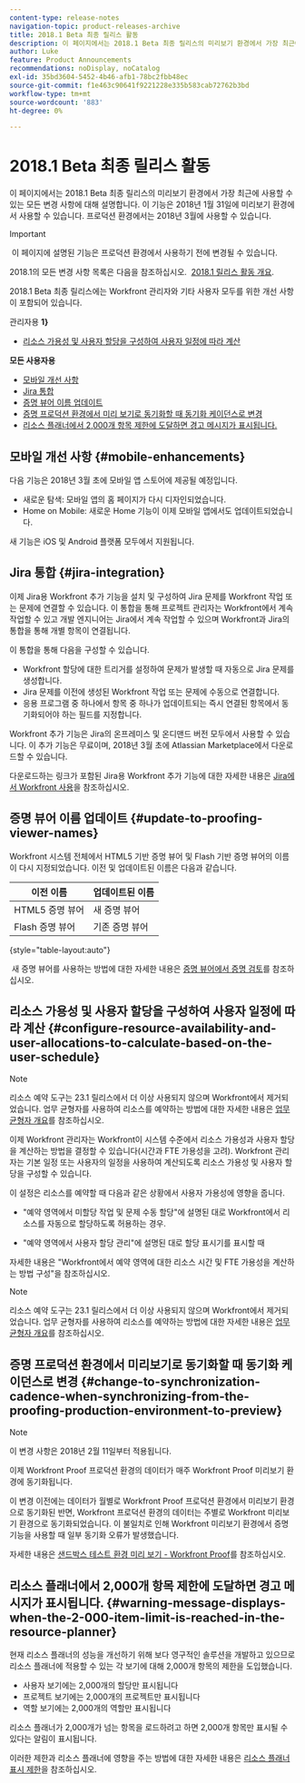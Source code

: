```yaml
---
content-type: release-notes
navigation-topic: product-releases-archive
title: 2018.1 Beta 최종 릴리스 활동
description: 이 페이지에서는 2018.1 Beta 최종 릴리스의 미리보기 환경에서 가장 최근에 사용할 수 있는 모든 변경 사항에 대해 설명합니다. 이 기능은 2018년 1월 31일에 미리보기 환경에서 사용할 수 있습니다. 프로덕션 환경에서는 2018년 3월에 사용할 수 있습니다.
author: Luke
feature: Product Announcements
recommendations: noDisplay, noCatalog
exl-id: 35bd3604-5452-4b46-afb1-78bc2fbb48ec
source-git-commit: f1e463c90641f9221228e335b583cab72762b3bd
workflow-type: tm+mt
source-wordcount: '883'
ht-degree: 0%

---
```


# 2018.1 Beta 최종 릴리스 활동

이 페이지에서는 2018.1 Beta 최종 릴리스의 미리보기 환경에서 가장 최근에 사용할 수 있는 모든 변경 사항에 대해 설명합니다. 이 기능은 2018년 1월 31일에 미리보기 환경에서 사용할 수 있습니다. 프로덕션 환경에서는 2018년 3월에 사용할 수 있습니다.

>[!IMPORTANT]
>
> 이 페이지에 설명된 기능은 프로덕션 환경에서 사용하기 전에 변경될 수 있습니다.

2018.1의 모든 변경 사항 목록은 다음을 참조하십시오.  [2018.1 릴리스 활동 개요](../../../../product-announcements/product-releases/quarterly-release-archive/2018.1-release-activity/2018-1-release-activity-overview.md).

2018.1 Beta 최종 릴리스에는 Workfront 관리자와 기타 사용자 모두를 위한 개선 사항이 포함되어 있습니다.

관리자용 **1}**

* [리소스 가용성 및 사용자 할당을 구성하여 사용자 일정에 따라 계산](#configure-resource-availability-and-user-allocations-to-calculate-based-on-the-user-schedule)

**모든 사용자용**

* [모바일 개선 사항](#mobile-enhancements)
* [Jira 통합](#jira-integration)
* [증명 뷰어 이름 업데이트](#update-to-proofing-viewer-names)
* [증명 프로덕션 환경에서 미리 보기로 동기화할 때 동기화 케이던스로 변경](#change-to-synchronization-cadence-when-synchronizing-from-the-proofing-production-environment-to-preview)
* [리소스 플래너에서 2,000개 항목 제한에 도달하면 경고 메시지가 표시됩니다.](#warning-message-displays-when-the-2-000-item-limit-is-reached-in-the-resource-planner)

## 모바일 개선 사항 {#mobile-enhancements}

다음 기능은 2018년 3월 초에 모바일 앱 스토어에 제공될 예정입니다.

* 새로운 탐색: 모바일 앱의 홈 페이지가 다시 디자인되었습니다.
* Home on Mobile: 새로운 Home 기능이 이제 모바일 앱에서도 업데이트되었습니다.

새 기능은 iOS 및 Android 플랫폼 모두에서 지원됩니다.

## Jira 통합 {#jira-integration}

이제 Jira용 Workfront 추가 기능을 설치 및 구성하여 Jira 문제를 Workfront 작업 또는 문제에 연결할 수 있습니다. 이 통합을 통해 프로젝트 관리자는 Workfront에서 계속 작업할 수 있고 개발 엔지니어는 Jira에서 계속 작업할 수 있으며 Workfront과 Jira의 통합을 통해 개별 항목이 연결됩니다.

이 통합을 통해 다음을 구성할 수 있습니다.

* Workfront 할당에 대한 트리거를 설정하여 문제가 발생할 때 자동으로 Jira 문제를 생성합니다.
* Jira 문제를 이전에 생성된 Workfront 작업 또는 문제에 수동으로 연결합니다.
* 응용 프로그램 중 하나에서 항목 중 하나가 업데이트되는 즉시 연결된 항목에서 동기화되어야 하는 필드를 지정합니다.

Workfront 추가 기능은 Jira의 온프레미스 및 온디맨드 버전 모두에서 사용할 수 있습니다. 이 추가 기능은 무료이며, 2018년 3월 초에 Atlassian Marketplace에서 다운로드할 수 있습니다.

다운로드하는 링크가 포함된 Jira용 Workfront 추가 기능에 대한 자세한 내용은 [Jira에서 Workfront 사용](https://support.workfront.com/hc/en-us/sections/115001130053)을 참조하십시오.

## 증명 뷰어 이름 업데이트 {#update-to-proofing-viewer-names}

Workfront 시스템 전체에서 HTML5 기반 증명 뷰어 및 Flash 기반 증명 뷰어의 이름이 다시 지정되었습니다. 이전 및 업데이트된 이름은 다음과 같습니다. 

| **이전 이름** | **업데이트된 이름** |
|---|---|
| HTML5 증명 뷰어 | 새 증명 뷰어 |
| Flash 증명 뷰어 | 기존 증명 뷰어 |

{style="table-layout:auto"}

 새 증명 뷰어를 사용하는 방법에 대한 자세한 내용은 [증명 뷰어에서 증명 검토](https://support.workfront.com/hc/en-us/sections/115000275214)를 참조하십시오.

## 리소스 가용성 및 사용자 할당을 구성하여 사용자 일정에 따라 계산 {#configure-resource-availability-and-user-allocations-to-calculate-based-on-the-user-schedule}

>[!NOTE]
>
>리소스 예약 도구는 23.1 릴리스에서 더 이상 사용되지 않으며 Workfront에서 제거되었습니다. 업무 균형자를 사용하여 리소스를 예약하는 방법에 대한 자세한 내용은 [업무 균형자 개요](../../../../resource-mgmt/workload-balancer/overview-workload-balancer.md)를 참조하십시오.

이제 Workfront 관리자는 Workfront이 시스템 수준에서 리소스 가용성과 사용자 할당을 계산하는 방법을 결정할 수 있습니다(시간과 FTE 가용성을 고려). Workfront 관리자는 기본 일정 또는 사용자의 일정을 사용하여 계산되도록 리소스 가용성 및 사용자 할당을 구성할 수 있습니다.

이 설정은 리소스를 예약할 때 다음과 같은 상황에서 사용자 가용성에 영향을 줍니다.

* &quot;예약 영역에서 미할당 작업 및 문제 수동 할당&quot;에 설명된 대로 Workfront에서 리소스를 자동으로 할당하도록 허용하는 경우.

* &quot;예약 영역에서 사용자 할당 관리&quot;에 설명된 대로 할당 표시기를 표시할 때

자세한 내용은 &quot;Workfront에서 예약 영역에 대한 리소스 시간 및 FTE 가용성을 계산하는 방법 구성&quot;을 참조하십시오.

>[!NOTE]
>
>리소스 예약 도구는 23.1 릴리스에서 더 이상 사용되지 않으며 Workfront에서 제거되었습니다. 업무 균형자를 사용하여 리소스를 예약하는 방법에 대한 자세한 내용은 [업무 균형자 개요](../../../../resource-mgmt/workload-balancer/overview-workload-balancer.md)를 참조하십시오.


## 증명 프로덕션 환경에서 미리보기로 동기화할 때 동기화 케이던스로 변경 {#change-to-synchronization-cadence-when-synchronizing-from-the-proofing-production-environment-to-preview}

>[!NOTE]
>
>이 변경 사항은 2018년 2월 11일부터 적용됩니다.

이제 Workfront Proof 프로덕션 환경의 데이터가 매주 Workfront Proof 미리보기 환경에 동기화됩니다.

이 변경 이전에는 데이터가 월별로 Workfront Proof 프로덕션 환경에서 미리보기 환경으로 동기화된 반면, Workfront 프로덕션 환경의 데이터는 주별로 Workfront 미리보기 환경으로 동기화되었습니다. 이 불일치로 인해 Workfront 미리보기 환경에서 증명 기능을 사용할 때 일부 동기화 오류가 발생했습니다. 

자세한 내용은 [샌드박스 테스트 환경 미리 보기 - Workfront Proof](../../../../workfront-proof/wp-getstarted/system-information/preview-sandbox.md)를 참조하십시오. 

## 리소스 플래너에서 2,000개 항목 제한에 도달하면 경고 메시지가 표시됩니다. {#warning-message-displays-when-the-2-000-item-limit-is-reached-in-the-resource-planner}

현재 리소스 플래너의 성능을 개선하기 위해 보다 영구적인 솔루션을 개발하고 있으므로 리소스 플래너에 적용할 수 있는 각 보기에 대해 2,000개 항목의 제한을 도입했습니다.

* 사용자 보기에는 2,000개의 할당만 표시됩니다
* 프로젝트 보기에는 2,000개의 프로젝트만 표시됩니다
* 역할 보기에는 2,000개의 역할만 표시됩니다

리소스 플래너가 2,000개가 넘는 항목을 로드하려고 하면 2,000개 항목만 표시될 수 있다는 알림이 표시됩니다.

이러한 제한과 리소스 플래너에 영향을 주는 방법에 대한 자세한 내용은 [리소스 플래너 표시 제한](../../../../resource-mgmt/resource-planning/resource-planner-display-limitations.md)을 참조하십시오.

<!--
<p data-mc-conditions="QuicksilverOrClassic.Draft mode">To participate in our beta program for the Resource Planner performance, see <a href="../../../../product-announcements/betas/resource-planner-performance-beta.md" class="MCXref xref">Resource Planner performance beta </a>.</p>
-->
